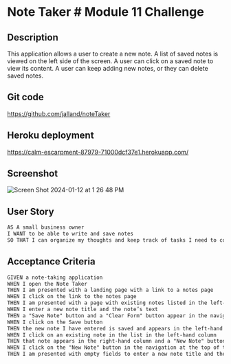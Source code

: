 # Note Taker # Module 11 Challenge

## Description

This application allows a user to create a new note. A list of saved notes is viewed on the left side of the screen. A user can click on a saved note to view its content. A user can keep adding new notes, or they can delete saved notes. 

## Git code
https://github.com/jalland/noteTaker 


## Heroku deployment
https://calm-escarpment-87979-71000dcf37e1.herokuapp.com/ 

## Screenshot
![Screen Shot 2024-01-12 at 1 26 48 PM](https://github.com/jalland/noteTaker/assets/15932648/dad771fb-3ac7-4343-897f-db1c6dec443b)



## User Story

```md
AS A small business owner
I WANT to be able to write and save notes
SO THAT I can organize my thoughts and keep track of tasks I need to complete
```

## Acceptance Criteria

```md
GIVEN a note-taking application
WHEN I open the Note Taker
THEN I am presented with a landing page with a link to a notes page
WHEN I click on the link to the notes page
THEN I am presented with a page with existing notes listed in the left-hand column, plus empty fields to enter a new note title and the note’s text in the right-hand column
WHEN I enter a new note title and the note’s text
THEN a "Save Note" button and a "Clear Form" button appear in the navigation at the top of the page
WHEN I click on the Save button
THEN the new note I have entered is saved and appears in the left-hand column with the other existing notes and the buttons in the navigation disappear
WHEN I click on an existing note in the list in the left-hand column
THEN that note appears in the right-hand column and a "New Note" button appears in the navigation
WHEN I click on the "New Note" button in the navigation at the top of the page
THEN I am presented with empty fields to enter a new note title and the note’s text in the right-hand column and the button disappears
```

